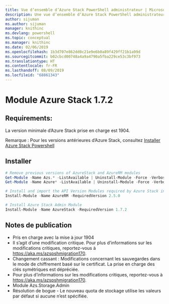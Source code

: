 ```yaml
---
title: Vue d’ensemble d’Azure Stack PowerShell administrateur | Microsoft Docs
description: Une vue d’ensemble d’Azure Stack PowerShell administrateur avec des instructions sur les procédures d’installation et de configuration.
author: sijuman
ms.author: sijuman
manager: knithinc
ms.devlang: powershell
ms.topic: conceptual
ms.manager: knithinc
ms.date: 02/06/2019
ms.openlocfilehash: 1b3d707e862dd0c21e9e6b0a89f429ff21b1a99d
ms.sourcegitcommit: b02cbcd00748a4a9a4790a5fba229ce53c3bf973
ms.translationtype: HT
ms.contentlocale: fr-FR
ms.lasthandoff: 08/09/2019
ms.locfileid: "68861343"
---
```

# <a name="azure-stack-module-172"></a>Module Azure Stack 1.7.2

## <a name="requirements"></a>Requirements:

La version minimale d’Azure Stack prise en charge est 1904.

Remarque : Pour les versions antérieures d’Azure Stack, consultez [Installer Azure Stack Powershell](https://docs.microsoft.com/azure/azure-stack/azure-stack-powershell-install#install-azure-stack-powershell)

## <a name="install"></a>Installer

```powershell
# Remove previous versions of AzureStack and AzureRM modules
Get-Module -Name Azs.* -ListAvailable | Uninstall-Module -Force -Verbose
Get-Module -Name Azure* -ListAvailable | Uninstall-Module -Force -Verbose

# Install and import the API Version Modules required by Azure Stack into the current PowerShell session.
Install-Module -Name AzureRM -RequiredVersion 2.5.0

# Install Azure Stack Admin Module
Install-Module -Name AzureStack -RequiredVersion 1.7.2
```

## <a name="release-notes"></a>Notes de publication

* Pris en charge avec la mise à jour 1904
* Il s’agit d’une modification critique. Pour plus d’informations sur les modifications critiques, reportez-vous à <https://aka.ms/azspshmigration170>.
* Changement cassant : Modifications concernant les sauvegardes dans le mode de chiffrement basé sur le certificat. La prise en charge des clés symétriques est dépréciée.
* Pour plus d’informations sur les modifications critiques, reportez-vous à https://aka.ms/azspshmigration170.
* Module Azs.Storage.Admin 
* Résolution de bogue - Le nouveau quota de stockage utilise les valeurs par défaut si aucune n’est spécifiée.
